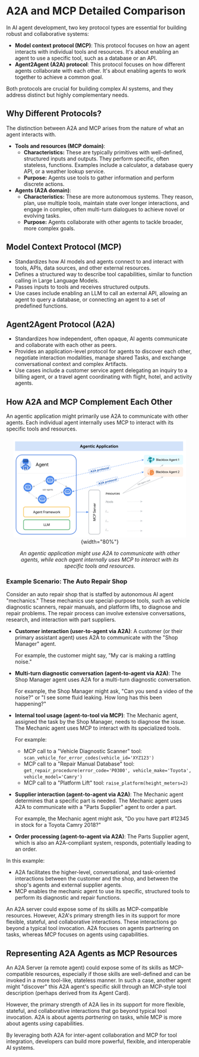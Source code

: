 # A2A and MCP Detailed Comparison

In AI agent development, two key protocol types are essential for building
robust and collaborative systems:

 -  **Model context protocol (MCP)**: This protocol focuses on how an agent
    interacts with individual tools and resources. It's about enabling an agent
    to use a specific tool, such as a database or an API.
 -  **Agent2Agent (A2A) protocol**: This protocol focuses on how different
    agents collaborate with each other. It's about enabling agents to work
    together to achieve a common goal.

Both protocols are crucial for building complex AI systems, and they address
distinct but highly complementary needs.

## Why Different Protocols?

The distinction between A2A and MCP arises from the nature of what an agent
interacts with.

 -  **Tools and resources (MCP domain)**:
    -  **Characteristics:** These are typically primitives with well-defined,
        structured inputs and outputs. They perform specific, often stateless,
        functions. Examples include a calculator, a database query API, or a
        weather lookup service.
    -  **Purpose:** Agents use tools to gather information and perform discrete
        actions.
 -  **Agents (A2A domain)**:
    -  **Characteristics:** These are more autonomous systems. They reason,
        plan, use multiple tools, maintain state over longer interactions, and
        engage in complex, often multi-turn dialogues to achieve novel or
        evolving tasks.
    -  **Purpose:** Agents collaborate with other agents to tackle broader, more
        complex goals.
        
## Model Context Protocol (MCP)

-  Standardizes how AI models and agents connect to and interact with tools,
        APIs, data sources, and other external resources.
-  Defines a structured way to describe tool capabilities, similar to
        function calling in Large Language Models.
-  Passes inputs to tools and receives structured outputs.
-  Use cases include enabling an LLM to call an external API, allowing an
        agent to query a database, or connecting an agent to a set of predefined
        functions.

## Agent2Agent Protocol (A2A)

-  Standardizes how independent, often opaque, AI agents communicate and
        collaborate with each other as peers.
-  Provides an application-level protocol for agents to discover each other,
        negotiate interaction modalities, manage shared Tasks, and exchange
        conversational context and complex Artifacts.
-  Use cases include a customer service agent delegating an inquiry to a
        billing agent, or a travel agent coordinating with flight, hotel, and
        activity agents.


## How A2A and MCP Complement Each Other

An agentic application might primarily use A2A to communicate with other agents.
Each individual agent internally uses MCP to interact with its specific tools
and resources.

<div style="text-align: center; margin: 20px;" markdown>

![Diagram showing A2A and MCP working together. A User interacts with Agent A via A2A. Agent A interacts with Agent B via A2A. Agent B uses MCP to interact with Tool 1 and Tool 2.](../assets/a2a-mcp.png){width="80%"}

_An agentic application might use A2A to communicate with other agents, while each agent internally uses MCP to interact with its specific tools and resources._

</div>

### Example Scenario: The Auto Repair Shop

Consider an auto repair shop that is staffed by autonomous AI agent "mechanics."
These mechanics use special-purpose tools, such as vehicle diagnostic scanners,
repair manuals, and platform lifts, to diagnose and repair problems. The repair
process can involve extensive conversations, research, and interaction with part
suppliers.

-   **Customer interaction (user-to-agent via A2A)**: A customer (or their
    primary assistant agent) uses A2A to communicate with the "Shop Manager"
    agent.

    For example, the customer might say, "My car is making a rattling
    noise."
-   **Multi-turn diagnostic conversation (agent-to-agent via A2A)**: The Shop
    Manager agent uses A2A for a multi-turn diagnostic conversation.

    For example,
    the Shop Manager might ask, "Can you send a video of the noise?" or "I see
    some fluid leaking. How long has this been happening?"
-   **Internal tool usage (agent-to-tool via MCP)**: The Mechanic agent,
    assigned the task by the Shop Manager, needs to diagnose the issue. The
    Mechanic agent uses MCP to interact with its specialized tools.

    For example:
    -   MCP call to a "Vehicle Diagnostic Scanner" tool:
        `scan_vehicle_for_error_codes(vehicle_id='XYZ123')`
    -   MCP call to a "Repair Manual Database" tool:
        `get_repair_procedure(error_code='P0300', vehicle_make='Toyota',
        vehicle_model='Camry')`
    -   MCP call to a "Platform Lift" tool: `raise_platform(height_meters=2)`
-   **Supplier interaction (agent-to-agent via A2A)**: The Mechanic agent
    determines that a specific part is needed. The Mechanic agent uses A2A to
    communicate with a "Parts Supplier" agent to order a part.

    For example, the
    Mechanic agent might ask, "Do you have part #12345 in stock for a Toyota
    Camry 2018?"
-   **Order processing (agent-to-agent via A2A)**: The Parts Supplier agent,
    which is also an A2A-compliant system, responds, potentially leading to an
    order.

In this example:

-   A2A facilitates the higher-level, conversational, and task-oriented 
    interactions between the customer and the shop, and between the shop's
    agents and external supplier agents.
-   MCP enables the mechanic agent to use its specific, structured tools to
    perform its diagnostic and repair functions.

An A2A server could expose some of its skills as MCP-compatible resources.
However, A2A's primary strength lies in its support for more flexible, stateful,
and collaborative interactions. These interactions go beyond a typical tool
invocation. A2A focuses on agents partnering on tasks, whereas MCP focuses on
agents using capabilities.


## Representing A2A Agents as MCP Resources

An A2A Server (a remote agent) could expose some of its skills as MCP-compatible resources, especially if those skills are well-defined and can be invoked in a more tool-like, stateless manner. In such a case, another agent might "discover" this A2A agent's specific skill through an MCP-style tool description (perhaps derived from its Agent Card).

However, the primary strength of A2A lies in its support for more flexible, stateful, and collaborative interactions that go beyond typical tool invocation. A2A is about agents _partnering_ on tasks, while MCP is more about agents _using_ capabilities.

By leveraging both A2A for inter-agent collaboration and MCP for tool integration, developers can build more powerful, flexible, and interoperable AI systems.
